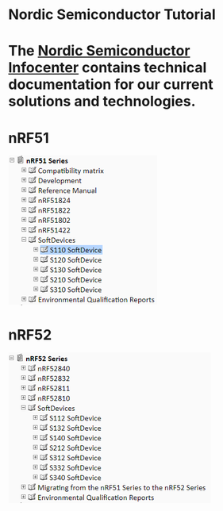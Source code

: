 # Nordic Semiconductor Tutorial



# The [Nordic Semiconductor Infocenter](https://infocenter.nordicsemi.com) contains technical documentation for our current solutions and technologies.



# nRF51
![nRF51 Series](res/img/nRF51_Series.png)



# nRF52
![nRF52 Series](res/img/nRF52_Series.png)
